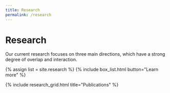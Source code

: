 ```yaml
---
title: Research
permalink: /research
---
```


# Research

Our current research focuses on three main directions, which have a strong degree of overlap and interaction. 

{% assign list = site.research %}
{% include box_list.html button="Learn more" %}

{% include research_grid.html title="Publications" %}
